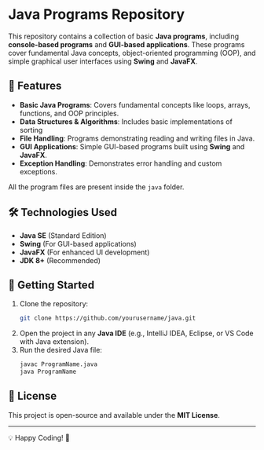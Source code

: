 # Java Programs Repository

This repository contains a collection of basic **Java programs**, including **console-based programs** and **GUI-based applications**. These programs cover fundamental Java concepts, object-oriented programming (OOP), and simple graphical user interfaces using **Swing** and **JavaFX**.

## 📌 Features
- **Basic Java Programs**: Covers fundamental concepts like loops, arrays, functions, and OOP principles.
- **Data Structures & Algorithms**: Includes basic implementations of sorting
- **File Handling**: Programs demonstrating reading and writing files in Java.
- **GUI Applications**: Simple GUI-based programs built using **Swing** and **JavaFX**.
- **Exception Handling**: Demonstrates error handling and custom exceptions.

All the program files are present inside the `java` folder.

## 🛠 Technologies Used
- **Java SE** (Standard Edition)
- **Swing** (For GUI-based applications)
- **JavaFX** (For enhanced UI development)
- **JDK 8+** (Recommended)

## 🚀 Getting Started
1. Clone the repository:
   ```bash
   git clone https://github.com/yourusername/java.git
   ```
2. Open the project in any **Java IDE** (e.g., IntelliJ IDEA, Eclipse, or VS Code with Java extension).
3. Run the desired Java file:
   ```bash
   javac ProgramName.java
   java ProgramName
   ```

## 📜 License
This project is open-source and available under the **MIT License**.

---
💡 Happy Coding! 🚀

